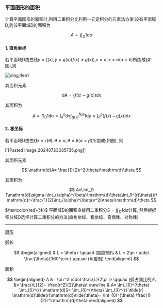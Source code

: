 ### 平面图形的面积

计算平面图形的面积时,利用二重积分比利用一元定积分的元素法方便,设有平面域D,则该平面域D的面积为

$$
A=\iint_D 1\mathrm{d}\sigma
$$

#### 1. 直角坐标

若平面域D由曲线$y=f(x), y=g(x)(f(x)\geqslant g(x))$,$x=a, x=b(a< b)$所围成(如图),则

![dingjifen1](dingjifen1.png)

其面积元素

$$
\mathrm{d}A= (f(x)-g(x))\mathrm{d}x
$$

其面积为

$$
A=\iint_D 1\mathrm{d}\sigma=\int_a^b\mathrm{d}x\int_{g(x)}^{f(x)}1\mathrm{d}y=\int_a^b[f(x)-g(x)]\mathrm{d}x
$$

#### 2. 极坐标

若平面域D由曲线$r=r(\theta), \theta=\alpha, \theta=\beta(\alpha< \beta)$所围成(如图), 则

![[Pasted image 20240723085735.png]]

其面积元素

$$
\mathrm{d}A= \frac{1}{2}r^2(\theta)\mathrm{d}\theta
$$

其面积为

$$
A=\iint_D 1\mathrm{d}\sigma=\int_{\alpha}^{\beta}\mathrm{d}\theta\int_0^{r(\theta)}r\mathrm{d}r=\frac{1}{2}\int_{\alpha}^{\beta}r^2(\theta)\mathrm{d}\theta
$$

$\textcolor{red}{注}$ 平面域D的面积直接用二重积分$S=\iint_D1\mathrm{d}\sigma$计算, 然后根据积分域D选择计算二重积分的方法(直角坐标、极坐标、奇偶性、对称性)

---

[扇形](https://zh.wikipedia.org/wiki/%E6%89%87%E5%BD%A2)

弧长

$$
\begin{aligned}
	& L = \theta r \qquad (弧度制)\\
	& L = 2\pi r \cdot \frac{\theta}{360^\circ} \qquad (角度制)
\end{aligned}
$$

面积

$$
\begin{aligned}
	A &= \pi r^2 \cdot \frac{L}{2\pi r} \qquad (弧占圆比例)\\
	&= \frac{rL}{2}= \frac{r^2}{2}\theta\\
	\newline
	& A= \int_{0}^{\theta} \int_{0}^{r} \mathrm{d}S= \int_{0}^{\theta} \int_{0}^{r} \tilde{r} \mathrm{d}\tilde{r}\mathrm{d}\tilde{\theta}= \int_{0}^{\theta} \frac{1}{2}r^2\mathrm{d}\theta
\end{aligned}
$$
